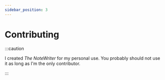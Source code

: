 ```yaml
---
sidebar_position: 3
---
```


# Contributing

:::caution

I created _The NoteWriter_ for my personal use. You probably should not use it as long as I'm the only contributor.

:::



